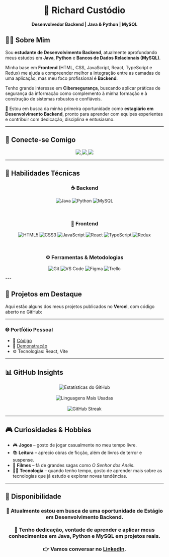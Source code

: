 <h1 align="center">🚀 Richard Custódio</h1>
<p align="center"><b>Desenvolvedor Backend | Java & Python | MySQL</b></p>

## 👨‍💻 Sobre Mim

Sou **estudante de Desenvolvimento Backend**, atualmente aprofundando meus estudos em **Java**, **Python** e **Bancos de Dados Relacionais (MySQL)**.  

Minha base em **Frontend** (HTML, CSS, JavaScript, React, TypeScript e Redux) me ajuda a compreender melhor a integração entre as camadas de uma aplicação, mas meu foco profissional é **Backend**.  

Tenho grande interesse em **Cibersegurança**, buscando aplicar práticas de segurança da informação como complemento à minha formação e à construção de sistemas robustos e confiáveis.  

🎯 Estou em busca da minha primeira oportunidade como **estagiário em Desenvolvimento Backend**, pronto para aprender com equipes experientes e contribuir com dedicação, disciplina e entusiasmo.

---

## 🔗 Conecte-se Comigo

<p align="center">
  <a href="https://www.linkedin.com/in/richard-custodio-279391312/">
    <img src="https://img.shields.io/badge/LinkedIn-0077B5?style=for-the-badge&logo=linkedin&logoColor=white"/>
  </a>
  <a href="mailto:rc.custodio078@gmail.com">
    <img src="https://img.shields.io/badge/Gmail-D14836?style=for-the-badge&logo=gmail&logoColor=white"/>
  </a>
  <a href="mailto:rc.custodio@outlook.com">
    <img src="https://img.shields.io/badge/Outlook-0078D4?style=for-the-badge&logo=microsoft-outlook&logoColor=white"/>
  </a>
</p>

---

## 🧠 Habilidades Técnicas

<div align="center">

  ### ☕ Backend
  ![Java](https://img.shields.io/badge/Java-red?style=for-the-badge&logo=java&logoColor=white)
  ![Python](https://img.shields.io/badge/Python-blue?style=for-the-badge&logo=python&logoColor=white)
  ![MySQL](https://img.shields.io/badge/MySQL-blueviolet?style=for-the-badge&logo=mysql&logoColor=white)

  <br>

  ### 🎨 Frontend
  ![HTML5](https://img.shields.io/badge/HTML5-orange?style=for-the-badge&logo=html5&logoColor=white)
  ![CSS3](https://img.shields.io/badge/CSS3-blue?style=for-the-badge&logo=css3&logoColor=white)
  ![JavaScript](https://img.shields.io/badge/JavaScript-yellow?style=for-the-badge&logo=javascript&logoColor=black)
  ![React](https://img.shields.io/badge/React-61DAFB?style=for-the-badge&logo=react&logoColor=black)
  ![TypeScript](https://img.shields.io/badge/TypeScript-blue?style=for-the-badge&logo=typescript&logoColor=white)
  ![Redux](https://img.shields.io/badge/Redux-764ABC?style=for-the-badge&logo=redux&logoColor=white)

  <br>

  ### ⚙️ Ferramentas & Metodologias
  ![Git](https://img.shields.io/badge/Git-F05032?style=for-the-badge&logo=git&logoColor=white)
  ![VS Code](https://img.shields.io/badge/VS%20Code-007ACC?style=for-the-badge&logo=visual-studio-code&logoColor=white)
  ![Figma](https://img.shields.io/badge/Figma-F24E1E?style=for-the-badge&logo=figma&logoColor=white)
  ![Trello](https://img.shields.io/badge/Trello-0052CC?style=for-the-badge&logo=trello&logoColor=white)

</div>
---

## 💼 Projetos em Destaque

Aqui estão alguns dos meus projetos publicados no **Vercel**, com código aberto no GitHub:

---

### 🌐 Portfólio Pessoal
- 📂 [Código](https://github.com/richardcustodio/Portfolio-)  
- 🚀 [Demonstração](https://portfolio-neon-one-77.vercel.app/)  
- ⚙️ Tecnologias: React, Vite

---

## 📊 GitHub Insights

<p align="center">
  <!-- Estatísticas principais -->
  <img src="https://github-readme-stats.vercel.app/api?username=richardcustodio&show_icons=true&theme=tokyonight&locale=pt-br&hide_border=true" alt="Estatísticas do GitHub" />
  <br><br>

  <!-- Linguagens mais usadas -->
  <img src="https://github-readme-stats.vercel.app/api/top-langs/?username=richardcustodio&layout=compact&theme=tokyonight&hide_border=true" alt="Linguagens Mais Usadas" />
  <br><br>

  <!-- Streak -->
  <img src="https://streak-stats.demolab.com?user=richardcustodio&theme=tokyonight&hide_border=true" alt="GitHub Streak" />
</p>

---

## 🎮 Curiosidades & Hobbies

- 🎮 **Jogos** – gosto de jogar casualmente no meu tempo livre.  
- 📚 **Leitura** – aprecio obras de ficção, além de livros de terror e suspense.  
- 🎥 **Filmes** – fã de grandes sagas como *O Senhor dos Anéis*.  
- 🧑‍💻 **Tecnologia** – quando tenho tempo, gosto de aprender mais sobre as tecnologias que já estudo e explorar novas tendências.

---

## 🎯 Disponibilidade

<div align="center">
  <h3>
    📌 Atualmente estou em busca de uma oportunidade de <b>Estágio em Desenvolvimento Backend</b>.  
    <br><br>
    🚀 Tenho dedicação, vontade de aprender e aplicar meus conhecimentos em <b>Java, Python e MySQL</b> em projetos reais.  
    <br><br>
    👉 Vamos conversar no <a href="https://www.linkedin.com/in/richard-custodio-batista-quadra-279391312/">LinkedIn</a>.
  </h3>
</div>



